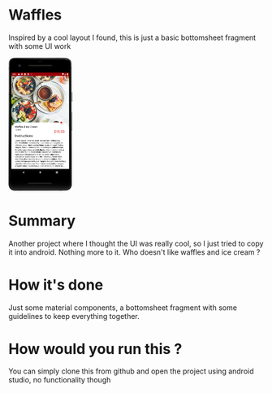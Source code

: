 # Waffles

Inspired by a cool layout I found, this is just a basic bottomsheet fragment with some UI work

<img src="https://github.com/Pieter-127/Waffles/blob/main/app/art/waffles.png" width="25%" />

# Summary
Another project where I thought the UI was really cool, so I just tried to copy it into android. Nothing more to it. Who doesn't like waffles and ice cream ?

# How it's done
Just some material components, a bottomsheet fragment with some guidelines to keep everything together.

# How would you run this ? 
You can simply clone this from github and open the project using android studio, no functionality though
